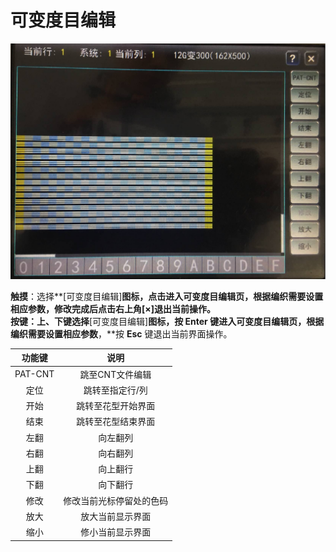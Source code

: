 # 可变度目编辑

![](https://raw.githubusercontent.com/HQwangyun/HQ-image/master/%E5%8F%AF%E5%8F%98%E5%BA%A6%E7%9B%AE%E7%BC%96%E8%BE%91.png)

**触摸**：选择**\[可变度目编辑\]**图标，点击进入可变度目编辑页，根据编织需要设置相应参数，修改完成后点击右上角\[×\]退出当前操作。  
**按键**：上、下键选择**\[可变度目编辑\]**图标，按 **Enter** 键进入可变度目编辑页，根据编织需要设置相应参数**，**按 **Esc** 键退出当前界面操作。

| 功能键 | 说明 |
| :---: | :---: |
| PAT-CNT | 跳至CNT文件编辑 |
| 定位 | 跳转至指定行/列 |
| 开始 | 跳转至花型开始界面 |
| 结束 | 跳转至花型结束界面 |
| 左翻 | 向左翻列 |
| 右翻 | 向右翻列 |
| 上翻 | 向上翻行 |
| 下翻 | 向下翻行 |
| 修改 | 修改当前光标停留处的色码 |
| 放大 | 放大当前显示界面 |
| 缩小 | 修小当前显示界面 |



